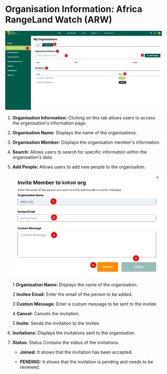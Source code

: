 # Organisation Information: Africa RangeLand Watch (ARW)

[![Organisation Information Page](./img/organisation-info-img-1.png)](./img/organisation-info-img-1.png)

1. **Organisation Information:** Clicking on this tab allows users to access the organisation's information page.

2. **Organisation Name:** Displays the name of the organisations.

3. **Organisation Member:** Displays the organisation member's information.

4. **Search:** Allows users to search for specific information within the organisation's data.

5. **Add People:** Allows users to add new people to the organisation.

    [![Add People Form](./img/organisation-info-img-2.png)](./img/organisation-info-img-2.png)

    1 **Organisation Name:** Displays the name of the organisation.
    
    2 **Invitee Email:** Enter the email of the person to be added.

    3 **Custom Message:** Enter a custom message to be sent to the invitee.

    4 **Cancel:** Cancels the invitation.

    5 **Invite:** Sends the invitation to the invitee.  

6. **Invitations:** Displays the invitations sent to the organisation.

7. **Status:** Status Contains the status of the invitations.

    * **Joined:** It shows that the invitation has been accepted.

    * **PENDING:** It shows that the invitation is pending and needs to be reviewed.
